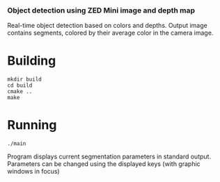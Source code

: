 ### Object detection using ZED Mini image and depth map

Real-time object detection based on colors and depths. Output image contains segments, colored by their average color in the camera image.

# Building

    mkdir build
    cd build
    cmake ..
    make

# Running

    ./main

Program displays current segmentation parameters in standard output. Parameters can be changed using the displayed keys (with graphic windows in focus)
